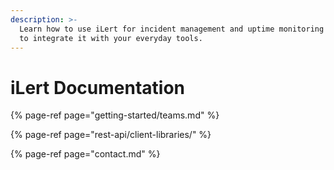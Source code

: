 ```yaml
---
description: >-
  Learn how to use iLert for incident management and uptime monitoring and how
  to integrate it with your everyday tools.
---
```


# iLert Documentation

{% page-ref page="getting-started/teams.md" %}

{% page-ref page="rest-api/client-libraries/" %}

{% page-ref page="contact.md" %}



